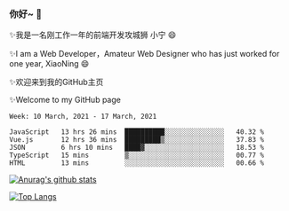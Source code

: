 ### 你好~  👋

✨我是一名刚工作一年的前端开发攻城狮 小宁 😄

✨I am a Web Developer，Amateur Web Designer who has just worked for one year, XiaoNing 😄

✨欢迎来到我的GitHub主页

✨Welcome to my GitHub page
<!--
**7148505/7148505** is a ✨ _special_ ✨ repository because its `README.md` (this file) appears on your GitHub profile.

Here are some ideas to get you started:

- 🔭 I’m currently working on ...
- 🌱 I’m currently learning ...
- 👯 I’m looking to collaborate on ...
- 🤔 I’m looking for help with ...
- 💬 Ask me about ...
- 📫 How to reach me: ...
- 😄 Pronouns: ...
- ⚡ Fun fact: ...
-->

<!--START_SECTION:waka-->
```text
Week: 10 March, 2021 - 17 March, 2021

JavaScript   13 hrs 26 mins  ██████████░░░░░░░░░░░░░░░   40.32 % 
Vue.js       12 hrs 36 mins  █████████▒░░░░░░░░░░░░░░░   37.83 % 
JSON         6 hrs 10 mins   ████▓░░░░░░░░░░░░░░░░░░░░   18.53 % 
TypeScript   15 mins         ▒░░░░░░░░░░░░░░░░░░░░░░░░   00.77 % 
HTML         13 mins         ░░░░░░░░░░░░░░░░░░░░░░░░░   00.66 % 
```
<!--END_SECTION:waka-->

[![Anurag's github stats](https://github-readme-stats.vercel.app/api?username=littleCareless)](https://github.com/anuraghazra/github-readme-stats)

[![Top Langs](https://github-readme-stats.vercel.app/api/top-langs/?username=littleCareless&layout=compact)](https://github.com/anuraghazra/github-readme-stats)
